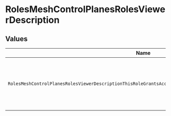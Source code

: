 # RolesMeshControlPlanesRolesViewerDescription


## Values

| Name                                                                                                       | Value                                                                                                      |
| ---------------------------------------------------------------------------------------------------------- | ---------------------------------------------------------------------------------------------------------- |
| `RolesMeshControlPlanesRolesViewerDescriptionThisRoleGrantsAccessToReadOnlyPermissionsToMeshControlPlanes` | This role grants access to read-only permissions to Mesh control planes.                                   |